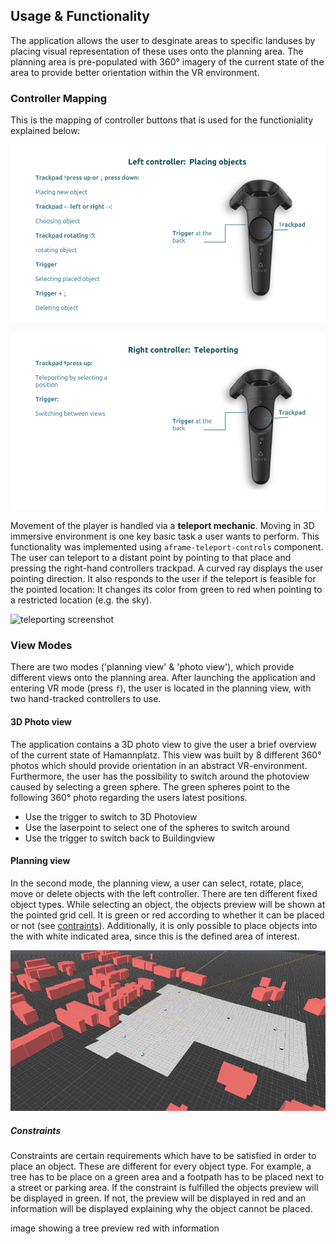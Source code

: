 
## Usage & Functionality
The application allows the user to desginate areas to specific landuses by
placing visual representation of these uses onto the planning area.
The planning area is pre-populated with 360° imagery of the current state of
the area to provide better orientation within the VR environment.

### Controller Mapping
This is the mapping of controller buttons that is used for the functioniality
explained below:

![left hand](left-controller.png)

![right hand](right-controller.png)

Movement of the player is handled via a **teleport mechanic**.
Moving in 3D immersive environment is one key basic task a user wants to
perform. This functionality was implemented using `aframe-teleport-controls`
component. The user can teleport to a distant point by pointing to that place
and pressing the right-hand controllers trackpad.
A curved ray displays the user pointing direction. It also responds to the user
if the teleport is feasible for the pointed location: It changes its color
from green to red when pointing to a restricted location (e.g. the sky).

![teleporting screenshot](TODO)

### View Modes
There are two modes ('planning view' & 'photo view'), which provide different
views onto the planning area.
After launching the application and entering VR mode (press `f`), the user is
located in the planning view, with two hand-tracked controllers to use.

#### 3D Photo view
The application contains a 3D photo view to give the user a brief overview of
the current state of Hamannplatz. This view was built by 8 different 360° photos
which should provide orientation in an abstract VR-environment. Furthermore, the
user has the possibility to switch around the photoview caused by selecting a
green sphere. The green spheres point to the following  360° photo regarding the
users latest positions.

* Use the trigger to switch to 3D Photoview
* Use the laserpoint to select one of the spheres to switch around
* Use the trigger to switch back to Buildingview

#### Planning view  
In the second mode, the planning view, a user can select, rotate, place, move or delete
objects with the left controller. There are ten different fixed object types. While selecting 
an object, the objects preview will be shown at the pointed grid cell. It is green or red according 
to whether it can be placed or not (see [contraints](https://github.com/crend02/GeoVR/blob/master/docs/USER.md#constraints)). Additionally, it is only possible to place 
objects into the with white indicated area, since this is the defined area of interest.

![area of interest screenshot](aoi.png)

##### Constraints
Constraints are certain requirements which have to be satisfied in order to place
an object. These are different for every object type. For example, a tree has to be place 
on a green area and a footpath has to be placed next to a street or parking area. If the 
constraint is fulfilled the objects preview will be displayed in 
green. If not, the preview will be displayed in red and an information will be displayed 
explaining why the object cannot be placed.

image showing a tree preview red with information
